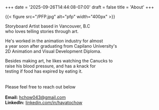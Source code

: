 +++
date = '2025-09-26T14:44:08-07:00'
draft = false
title = 'About'
+++

{{< figure src="/PFP.jpg" alt="pfp" width="400px" >}} 

Storyboard Artist based in Vancouver, B.C  
who loves telling stories through art.<br>

He's worked in the animation industry for almost  
a year soon after graduating from Capilano University's  
2D Animation and Visual Development Diploma.<br>

Besides making art, he likes watching the Canucks to  
raise his blood pressure, and has a knack for  
testing if food has expired by eating it.  
<br>
<br>
Please feel free to reach out below
<br>
<br>
**Email:** <a href="mailto:hchow043@gmail.com"> hchow043@gmail.com</a>  
**LinkedIn:** <a href="https://linkedin.com/in/hayatochow"> linkedin.com/in/hayatochow</a>